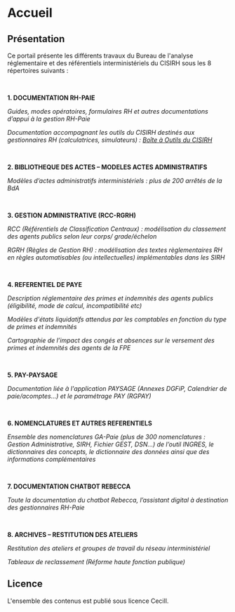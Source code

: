 # Accueil

## Présentation

Ce portail présente les différents travaux du Bureau de l'analyse réglementaire et des référentiels interministériels du CISIRH sous les 8 répertoires suivants :


<br>

**1. DOCUMENTATION RH-PAIE**

_Guides, modes opératoires, formulaires RH et autres documentations d’appui à la gestion RH-Paie_

_Documentation accompagnant les outils du CISIRH destinés aux gestionnaires RH (calculatrices, simulateurs) : [Boîte à Outils du CISIRH](https://outils.cisirh.gouv.fr/)_


<br>

**2. BIBLIOTHEQUE DES ACTES – MODELES ACTES ADMINISTRATIFS**

_Modèles d’actes administratifs interministériels : plus de 200 arrêtés de la BdA_


<br>

**3. GESTION ADMINISTRATIVE (RCC-RGRH)**

_RCC (Référentiels de Classification Centraux) : modélisation du classement des agents publics selon leur corps/ grade/échelon_

_RGRH (Règles de Gestion RH) : modélisation des textes règlementaires RH en règles automatisables (ou intellectuelles) implémentables dans les SIRH_


<br>

**4. REFERENTIEL DE PAYE**

_Description réglementaire des primes et indemnités des agents publics (éligibilité, mode de calcul, incompatibilité etc)_

_Modèles d'états liquidatifs attendus par les comptables en fonction du type de primes et indemnités_

_Cartographie de l’impact des congés et absences sur le versement des primes et indemnités des agents de la FPE_


<br>

**5. PAY-PAYSAGE**

_Documentation liée à l'application PAYSAGE (Annexes DGFiP, Calendrier de paie/acomptes…) et le paramétrage PAY (RGPAY)_


<br>

**6. NOMENCLATURES ET AUTRES REFERENTIELS**

_Ensemble des nomenclatures GA-Paie (plus de 300 nomenclatures : Gestion Administrative, SIRH, Fichier GEST, DSN…) de l’outil INGRES, le dictionnaires des concepts, le dictionnaire des données ainsi que des informations complémentaires_


<br>

**7. DOCUMENTATION CHATBOT REBECCA**

_Toute la documentation du chatbot Rebecca, l’assistant digital à destination des gestionnaires RH-Paie_


<br>

**8. ARCHIVES – RESTITUTION DES ATELIERS**

_Restitution des ateliers et groupes de travail du réseau interministériel_

_Tableaux de reclassement (Réforme haute fonction publique)_ 


## Licence

L'ensemble des contenus est publié sous licence Cecill.
